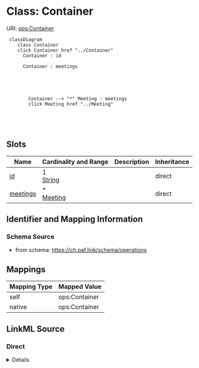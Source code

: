 

# Class: Container 



URI: [ops:Container](https://ch.paf.link/schema/operations/Container)






```mermaid
 classDiagram
    class Container
    click Container href "../Container"
      Container : id
        
      Container : meetings
        
          
    
        
        
        Container --> "*" Meeting : meetings
        click Meeting href "../Meeting"
    

        
      
```




<!-- no inheritance hierarchy -->


## Slots

| Name | Cardinality and Range | Description | Inheritance |
| ---  | --- | --- | --- |
| [id](id.md) | 1 <br/> [String](String.md) |  | direct |
| [meetings](meetings.md) | * <br/> [Meeting](Meeting.md) |  | direct |









## Identifier and Mapping Information







### Schema Source


* from schema: https://ch.paf.link/schema/operations




## Mappings

| Mapping Type | Mapped Value |
| ---  | ---  |
| self | ops:Container |
| native | ops:Container |







## LinkML Source

<!-- TODO: investigate https://stackoverflow.com/questions/37606292/how-to-create-tabbed-code-blocks-in-mkdocs-or-sphinx -->

### Direct

<details>
```yaml
name: Container
from_schema: https://ch.paf.link/schema/operations
slots:
- id
- meetings
tree_root: true

```
</details>

### Induced

<details>
```yaml
name: Container
from_schema: https://ch.paf.link/schema/operations
attributes:
  id:
    name: id
    from_schema: https://ch.paf.link/schema/operations
    rank: 1000
    slot_uri: dcterm:identifier
    identifier: true
    alias: id
    owner: Container
    domain_of:
    - Container
    - Meeting
    range: string
    required: true
  meetings:
    name: meetings
    from_schema: https://ch.paf.link/schema/operations
    rank: 1000
    slot_uri: ops:meeting
    alias: meetings
    owner: Container
    domain_of:
    - Container
    range: Meeting
    multivalued: true
    inlined_as_list: true
tree_root: true

```
</details>